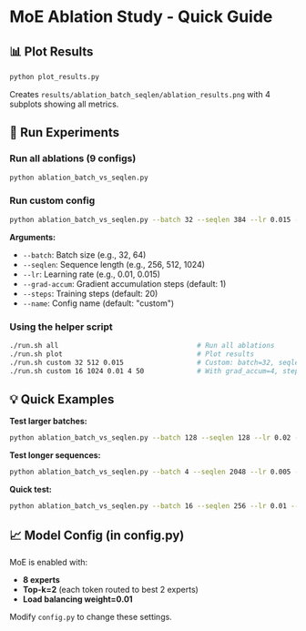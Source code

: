 # MoE Ablation Study - Quick Guide

## 📊 Plot Results
```bash
python plot_results.py
```
Creates `results/ablation_batch_seqlen/ablation_results.png` with 4 subplots showing all metrics.

## 🚀 Run Experiments

### Run all ablations (9 configs)
```bash
python ablation_batch_vs_seqlen.py
```

### Run custom config
```bash
python ablation_batch_vs_seqlen.py --batch 32 --seqlen 384 --lr 0.015 --steps 50
```

**Arguments:**
- `--batch`: Batch size (e.g., 32, 64)
- `--seqlen`: Sequence length (e.g., 256, 512, 1024)
- `--lr`: Learning rate (e.g., 0.01, 0.015)
- `--grad-accum`: Gradient accumulation steps (default: 1)
- `--steps`: Training steps (default: 20)
- `--name`: Config name (default: "custom")

### Using the helper script
```bash
./run.sh all                                  # Run all ablations
./run.sh plot                                 # Plot results
./run.sh custom 32 512 0.015                  # Custom: batch=32, seqlen=512, lr=0.015
./run.sh custom 16 1024 0.01 4 50             # With grad_accum=4, steps=50
```

## 💡 Quick Examples

**Test larger batches:**
```bash
python ablation_batch_vs_seqlen.py --batch 128 --seqlen 128 --lr 0.02 --steps 30
```

**Test longer sequences:**
```bash
python ablation_batch_vs_seqlen.py --batch 4 --seqlen 2048 --lr 0.005 --grad-accum 8 --steps 30
```

**Quick test:**
```bash
python ablation_batch_vs_seqlen.py --batch 16 --seqlen 256 --lr 0.01 --steps 5
```

## 📈 Model Config (in config.py)

MoE is enabled with:
- **8 experts** 
- **Top-k=2** (each token routed to best 2 experts)
- **Load balancing weight=0.01**

Modify `config.py` to change these settings.

